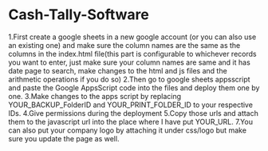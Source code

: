 # Cash-Tally-Software
1.First create a google sheets in a new google account (or you can also use an existing one) and make sure the column names are the same as the columns in the index.html file(this part is configurable to whichever records you want to enter, just make sure your column names are same and it has date page to search, make changes to the html and js files and the arithmetic operations if you do so)
2.Then go to google sheets appsscript and paste the Google AppsScript code into the files and deploy them one by one.
3.Make changes to the apps script by replacing YOUR_BACKUP_FolderID and YOUR_PRINT_FOLDER_ID to your respective IDs.
4.Give permissions during the deployment
5.Copy those urls and attach them to the javascript url into the place where I have put YOUR_URL.
7.You can also put your company logo by attaching it under css/logo but make sure you update the page as well.
